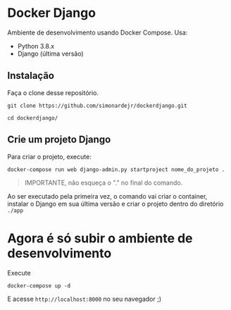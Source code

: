 # Docker Django

Ambiente de desenvolvimento usando Docker Compose. Usa:

* Python 3.8.x
* Django (última versão)

## Instalação

Faça o clone desse repositório.

```shell
git clone https://github.com/simonardejr/dockerdjango.git

cd dockerdjango/
```

## Crie um projeto Django

Para criar o projeto, execute:

```shell
docker-compose run web django-admin.py startproject nome_do_projeto .
```
> IMPORTANTE, não esqueça o "." no final do comando.

Ao ser executado pela primeira vez, o comando vai criar o container, instalar o Django em sua última versão e criar o projeto dentro do diretório `./app`

# Agora é só subir o ambiente de desenvolvimento

Execute
```shell
docker-compose up -d
```
E acesse `http://localhost:8000` no seu navegador ;)
